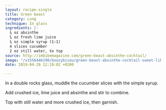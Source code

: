 ```yaml
---
layout: recipe-single
title: Green beast
category: Long
technique: In glass
ingredients: |-
  ¾ oz absinthe
  ¾ oz fresh lime juice
  ¾ oz simple syrup (1:1)
  4 slices cucumber
  2 oz still water, to top
source: http://imbibemagazine.com/green-beast-absinthe-cocktail/
image: "/v1556446198/boozybisou/green-beast-absinthe-cocktail-sweet-liberty-miami-crdt-ellie-groden.jpg"
date: 2019-04-28 12:10:02 +0200

---
```

In a double rocks glass, muddle the cucumber slices with the simple syrup.

Add crushed ice, lime juice and absinthe and stir to combine.

Top with still water and more crushed ice, then garnish.